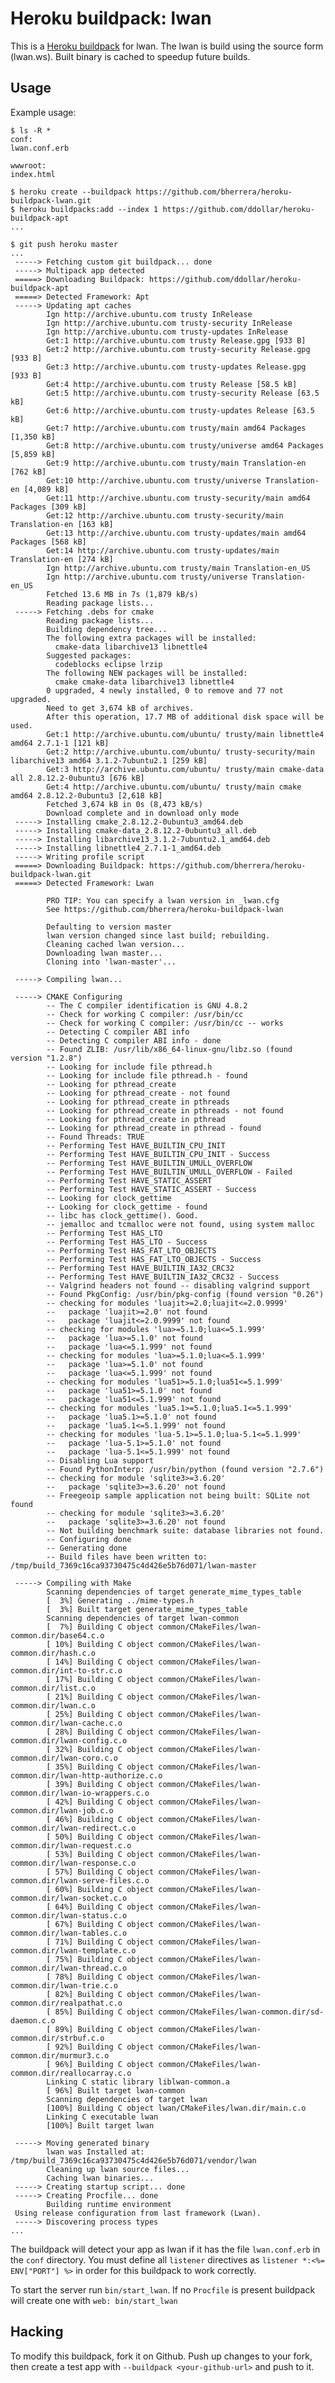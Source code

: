 Heroku buildpack: lwan
=======================

This is a [Heroku buildpack](http://devcenter.heroku.com/articles/buildpack) for lwan.
The lwan is build using the source form (lwan.ws).
Built binary is cached to speedup future builds.

Usage
-----

Example usage:

    $ ls -R *
    conf:
    lwan.conf.erb

    wwwroot:
    index.html

    $ heroku create --buildpack https://github.com/bherrera/heroku-buildpack-lwan.git
    $ heroku buildpacks:add --index 1 https://github.com/ddollar/heroku-buildpack-apt
    ...

    $ git push heroku master
    ...
     -----> Fetching custom git buildpack... done
     -----> Multipack app detected
     =====> Downloading Buildpack: https://github.com/ddollar/heroku-buildpack-apt
     =====> Detected Framework: Apt
     -----> Updating apt caches
            Ign http://archive.ubuntu.com trusty InRelease
            Ign http://archive.ubuntu.com trusty-security InRelease
            Ign http://archive.ubuntu.com trusty-updates InRelease
            Get:1 http://archive.ubuntu.com trusty Release.gpg [933 B]
            Get:2 http://archive.ubuntu.com trusty-security Release.gpg [933 B]
            Get:3 http://archive.ubuntu.com trusty-updates Release.gpg [933 B]
            Get:4 http://archive.ubuntu.com trusty Release [58.5 kB]
            Get:5 http://archive.ubuntu.com trusty-security Release [63.5 kB]
            Get:6 http://archive.ubuntu.com trusty-updates Release [63.5 kB]
            Get:7 http://archive.ubuntu.com trusty/main amd64 Packages [1,350 kB]
            Get:8 http://archive.ubuntu.com trusty/universe amd64 Packages [5,859 kB]
            Get:9 http://archive.ubuntu.com trusty/main Translation-en [762 kB]
            Get:10 http://archive.ubuntu.com trusty/universe Translation-en [4,089 kB]
            Get:11 http://archive.ubuntu.com trusty-security/main amd64 Packages [309 kB]
            Get:12 http://archive.ubuntu.com trusty-security/main Translation-en [163 kB]
            Get:13 http://archive.ubuntu.com trusty-updates/main amd64 Packages [568 kB]
            Get:14 http://archive.ubuntu.com trusty-updates/main Translation-en [274 kB]
            Ign http://archive.ubuntu.com trusty/main Translation-en_US
            Ign http://archive.ubuntu.com trusty/universe Translation-en_US
            Fetched 13.6 MB in 7s (1,879 kB/s)
            Reading package lists...
     -----> Fetching .debs for cmake
            Reading package lists...
            Building dependency tree...
            The following extra packages will be installed:
              cmake-data libarchive13 libnettle4
            Suggested packages:
              codeblocks eclipse lrzip
            The following NEW packages will be installed:
              cmake cmake-data libarchive13 libnettle4
            0 upgraded, 4 newly installed, 0 to remove and 77 not upgraded.
            Need to get 3,674 kB of archives.
            After this operation, 17.7 MB of additional disk space will be used.
            Get:1 http://archive.ubuntu.com/ubuntu/ trusty/main libnettle4 amd64 2.7.1-1 [121 kB]
            Get:2 http://archive.ubuntu.com/ubuntu/ trusty-security/main libarchive13 amd64 3.1.2-7ubuntu2.1 [259 kB]
            Get:3 http://archive.ubuntu.com/ubuntu/ trusty/main cmake-data all 2.8.12.2-0ubuntu3 [676 kB]
            Get:4 http://archive.ubuntu.com/ubuntu/ trusty/main cmake amd64 2.8.12.2-0ubuntu3 [2,618 kB]
            Fetched 3,674 kB in 0s (8,473 kB/s)
            Download complete and in download only mode
     -----> Installing cmake_2.8.12.2-0ubuntu3_amd64.deb
     -----> Installing cmake-data_2.8.12.2-0ubuntu3_all.deb
     -----> Installing libarchive13_3.1.2-7ubuntu2.1_amd64.deb
     -----> Installing libnettle4_2.7.1-1_amd64.deb
     -----> Writing profile script
     =====> Downloading Buildpack: https://github.com/bherrera/heroku-buildpack-lwan.git
     =====> Detected Framework: Lwan

            PRO TIP: You can specify a lwan version in _lwan.cfg
            See https://github.com/bherrera/heroku-buildpack-lwan

            Defaulting to version master
            lwan version changed since last build; rebuilding.
            Cleaning cached lwan version...
            Downloading lwan master...
            Cloning into 'lwan-master'...

     -----> Compiling lwan...

     -----> CMAKE Configuring
            -- The C compiler identification is GNU 4.8.2
            -- Check for working C compiler: /usr/bin/cc
            -- Check for working C compiler: /usr/bin/cc -- works
            -- Detecting C compiler ABI info
            -- Detecting C compiler ABI info - done
            -- Found ZLIB: /usr/lib/x86_64-linux-gnu/libz.so (found version "1.2.8")
            -- Looking for include file pthread.h
            -- Looking for include file pthread.h - found
            -- Looking for pthread_create
            -- Looking for pthread_create - not found
            -- Looking for pthread_create in pthreads
            -- Looking for pthread_create in pthreads - not found
            -- Looking for pthread_create in pthread
            -- Looking for pthread_create in pthread - found
            -- Found Threads: TRUE
            -- Performing Test HAVE_BUILTIN_CPU_INIT
            -- Performing Test HAVE_BUILTIN_CPU_INIT - Success
            -- Performing Test HAVE_BUILTIN_UMULL_OVERFLOW
            -- Performing Test HAVE_BUILTIN_UMULL_OVERFLOW - Failed
            -- Performing Test HAVE_STATIC_ASSERT
            -- Performing Test HAVE_STATIC_ASSERT - Success
            -- Looking for clock_gettime
            -- Looking for clock_gettime - found
            -- libc has clock_gettime(). Good.
            -- jemalloc and tcmalloc were not found, using system malloc
            -- Performing Test HAS_LTO
            -- Performing Test HAS_LTO - Success
            -- Performing Test HAS_FAT_LTO_OBJECTS
            -- Performing Test HAS_FAT_LTO_OBJECTS - Success
            -- Performing Test HAVE_BUILTIN_IA32_CRC32
            -- Performing Test HAVE_BUILTIN_IA32_CRC32 - Success
            -- Valgrind headers not found -- disabling valgrind support
            -- Found PkgConfig: /usr/bin/pkg-config (found version "0.26")
            -- checking for modules 'luajit>=2.0;luajit<=2.0.9999'
            --   package 'luajit>=2.0' not found
            --   package 'luajit<=2.0.9999' not found
            -- checking for modules 'lua>=5.1.0;lua<=5.1.999'
            --   package 'lua>=5.1.0' not found
            --   package 'lua<=5.1.999' not found
            -- checking for modules 'lua>=5.1.0;lua<=5.1.999'
            --   package 'lua>=5.1.0' not found
            --   package 'lua<=5.1.999' not found
            -- checking for modules 'lua51>=5.1.0;lua51<=5.1.999'
            --   package 'lua51>=5.1.0' not found
            --   package 'lua51<=5.1.999' not found
            -- checking for modules 'lua5.1>=5.1.0;lua5.1<=5.1.999'
            --   package 'lua5.1>=5.1.0' not found
            --   package 'lua5.1<=5.1.999' not found
            -- checking for modules 'lua-5.1>=5.1.0;lua-5.1<=5.1.999'
            --   package 'lua-5.1>=5.1.0' not found
            --   package 'lua-5.1<=5.1.999' not found
            -- Disabling Lua support
            -- Found PythonInterp: /usr/bin/python (found version "2.7.6")
            -- checking for module 'sqlite3>=3.6.20'
            --   package 'sqlite3>=3.6.20' not found
            -- Freegeoip sample application not being built: SQLite not found
            -- checking for module 'sqlite3>=3.6.20'
            --   package 'sqlite3>=3.6.20' not found
            -- Not building benchmark suite: database libraries not found.
            -- Configuring done
            -- Generating done
            -- Build files have been written to: /tmp/build_7369c16ca93730475c4d426e5b76d071/lwan-master

     -----> Compiling with Make
            Scanning dependencies of target generate_mime_types_table
            [  3%] Generating ../mime-types.h
            [  3%] Built target generate_mime_types_table
            Scanning dependencies of target lwan-common
            [  7%] Building C object common/CMakeFiles/lwan-common.dir/base64.c.o
            [ 10%] Building C object common/CMakeFiles/lwan-common.dir/hash.c.o
            [ 14%] Building C object common/CMakeFiles/lwan-common.dir/int-to-str.c.o
            [ 17%] Building C object common/CMakeFiles/lwan-common.dir/list.c.o
            [ 21%] Building C object common/CMakeFiles/lwan-common.dir/lwan.c.o
            [ 25%] Building C object common/CMakeFiles/lwan-common.dir/lwan-cache.c.o
            [ 28%] Building C object common/CMakeFiles/lwan-common.dir/lwan-config.c.o
            [ 32%] Building C object common/CMakeFiles/lwan-common.dir/lwan-coro.c.o
            [ 35%] Building C object common/CMakeFiles/lwan-common.dir/lwan-http-authorize.c.o
            [ 39%] Building C object common/CMakeFiles/lwan-common.dir/lwan-io-wrappers.c.o
            [ 42%] Building C object common/CMakeFiles/lwan-common.dir/lwan-job.c.o
            [ 46%] Building C object common/CMakeFiles/lwan-common.dir/lwan-redirect.c.o
            [ 50%] Building C object common/CMakeFiles/lwan-common.dir/lwan-request.c.o
            [ 53%] Building C object common/CMakeFiles/lwan-common.dir/lwan-response.c.o
            [ 57%] Building C object common/CMakeFiles/lwan-common.dir/lwan-serve-files.c.o
            [ 60%] Building C object common/CMakeFiles/lwan-common.dir/lwan-socket.c.o
            [ 64%] Building C object common/CMakeFiles/lwan-common.dir/lwan-status.c.o
            [ 67%] Building C object common/CMakeFiles/lwan-common.dir/lwan-tables.c.o
            [ 71%] Building C object common/CMakeFiles/lwan-common.dir/lwan-template.c.o
            [ 75%] Building C object common/CMakeFiles/lwan-common.dir/lwan-thread.c.o
            [ 78%] Building C object common/CMakeFiles/lwan-common.dir/lwan-trie.c.o
            [ 82%] Building C object common/CMakeFiles/lwan-common.dir/realpathat.c.o
            [ 85%] Building C object common/CMakeFiles/lwan-common.dir/sd-daemon.c.o
            [ 89%] Building C object common/CMakeFiles/lwan-common.dir/strbuf.c.o
            [ 92%] Building C object common/CMakeFiles/lwan-common.dir/murmur3.c.o
            [ 96%] Building C object common/CMakeFiles/lwan-common.dir/reallocarray.c.o
            Linking C static library liblwan-common.a
            [ 96%] Built target lwan-common
            Scanning dependencies of target lwan
            [100%] Building C object lwan/CMakeFiles/lwan.dir/main.c.o
            Linking C executable lwan
            [100%] Built target lwan

     -----> Moving generated binary
            lwan was Installed at: /tmp/build_7369c16ca93730475c4d426e5b76d071/vendor/lwan
            Cleaning up lwan source files...
            Caching lwan binaries...
     -----> Creating startup script... done
     -----> Creating Procfile... done
            Building runtime environment
     Using release configuration from last framework (Lwan).
     -----> Discovering process types
    ...

The buildpack will detect your app as lwan if it has the file
`lwan.conf.erb` in the `conf` directory. You must define all `listener`
directives as `listener *:<%= ENV["PORT"] %>` in order for this buildpack to
work correctly.

To start the server run `bin/start_lwan`.
If no `Procfile` is present buildpack will create one with `web: bin/start_lwan`

Hacking
-------

To modify this buildpack, fork it on Github. Push up changes to your fork, then
create a test app with `--buildpack <your-github-url>` and push to it.
